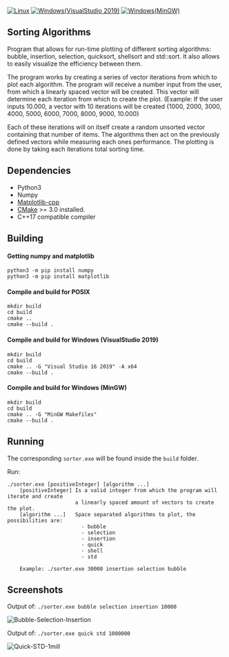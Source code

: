 [![Linux](https://github.com/MarcUbach/Sorting-Plot/actions/workflows/linux.yml/badge.svg)](https://github.com/MarcUbach/Sorting-Plot/actions/workflows/linux.yml)
[![Windows(VisualStudio 2019)](https://github.com/MarcUbach/Sorting-Plot/actions/workflows/windows.yml/badge.svg)](https://github.com/MarcUbach/Sorting-Plot/actions/workflows/windows.yml)
[![Windows(MinGW)](https://github.com/MarcUbach/Sorting-Plot/actions/workflows/mingw.yml/badge.svg)](https://github.com/MarcUbach/Sorting-Plot/actions/workflows/mingw.yml)

## Sorting Algorithms

Program that allows for run-time plotting of different sorting algorithms: bubble, insertion, selection, quicksort, shellsort and std::sort.
It also allows to easily visualize the efficiency between them.

The program works by creating a series of vector iterations from which to plot each algorithm. The program will receive a number input from the user, from which a linearly spaced vector will be created. This vector will determine each iteration from which to create the plot. 
(Example: If the user inputs 10.000, a vector with 10 iterations will be created {1000, 2000, 3000, 4000, 5000, 6000, 7000, 8000, 9000, 10.000}

Each of these iterations will on itself create a random unsorted vector containing that number of items. 
The algorithms then act on the previously defined vectors while measuring each ones performance. The plotting is done by taking each iterations total sorting time.

## Dependencies
- Python3
- Numpy
- [Matplotlib-cpp](https://github.com/lava/matplotlib-cpp)
- [CMake](https://github.com/Kitware/CMake) >= 3.0 installed.
- C++17 compatible compiler

## Building
#### Getting numpy and matplotlib
```shell script
python3 -m pip install numpy
python3 -m pip install matplotlib
```
#### Compile and build for POSIX
```shell script
mkdir build 
cd build
cmake ..
cmake --build .
```
#### Compile and build for Windows (VisualStudio 2019)
```shell script
mkdir build
cd build
cmake .. -G "Visual Studio 16 2019" -A x64
cmake --build .
```
#### Compile and build for Windows (MinGW)
```shell script
mkdir build
cd build
cmake .. -G "MinGW Makefiles"
cmake --build .
```

## Running

The corresponding ```sorter.exe``` will be found inside the ```build``` folder.

Run:
```shell script
./sorter.exe [positiveInteger] [algorithm ...]
    [positiveInteger] Is a valid integer from which the program will iterate and create 
                      a linearly spaced amount of vectors to create the plot.
    [algorithm ...]   Space separated algorithms to plot, the possibilities are: 
                        - bubble 
                        - selection 
                        - insertion
                        - quick
                        - shell
                        - std
                        
    Example: ./sorter.exe 30000 insertion selection bubble
 ```
 
## Screenshots
Output of: ```./sorter.exe bubble selection insertion 10000```

![Bubble-Selection-Insertion](https://user-images.githubusercontent.com/25902186/150685829-765ba7f5-d492-42dc-93c4-82122c78dd07.png)

Output of: ```./sorter.exe quick std 1000000```

![Quick-STD-1mill](https://user-images.githubusercontent.com/25902186/150685864-831f5c47-554f-4ee8-8ce0-56a280f46dcb.png)
